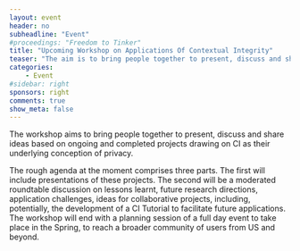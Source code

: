 ```yaml
---
layout: event
header: no     
subheadline: "Event"
#proceedings: "Freedom to Tinker"
title: "Upcoming Workshop on Applications Of Contextual Integrity"
teaser: "The aim is to bring people together to present, discuss and share ideas based on ongoing and completed projects drawing on CI as their underlying conception of privacy."
categories:
    - Event
#sidebar: right    
sponsors: right
comments: true
show_meta: false
---
```



The workshop aims to bring people together to present, discuss and share ideas based on ongoing and completed projects drawing on CI as their underlying conception of privacy.

The rough agenda at the moment comprises three parts. The first will include presentations of these projects. The second will be a moderated roundtable discussion on lessons learnt, future research directions, application challenges, ideas for collaborative projects, including, potentially, the development of a CI Tutorial to facilitate future applications. The workshop will end with a planning session of a full day event to take place in the Spring, to reach a broader community of users from US and beyond.

<!--<dl class="agenda">
  <dt>Monday, December 11</dt>
  <dd>
    <span>10:00</span>
    <ul>
        <li>Welcome remarks</li>
        <ul>
          <li>Ed Felten, CITP director</li>
          <li>Helen Nissenbaum, Cornell Tech</li>
        </ul>
      </ul>
  </dd>
  <dd>
    <span>10:15</span>
    <ul>
        <li>Short presentations</li>
        <ul>
          <li>VACCINE</li>
          <li>CI IoT</li>
          <li>Kids and CI Work</li>
        </ul>
      </ul>
  </dd>
  <dd>Break</dd>
  <dd>
    <span>11:30-</span>
    <ul>
        <li>Short presentations</li>
        <ul>
          <li>Sebastien work</li>
          <li>Ben on CI and ethics</li>
          <li>Smart Toys</li>
          <li>Privacy commons </li>
        </ul>
      </ul>
  </dd>
    <dd>Lunch</dd>
  <dd>
    <span>1:00</span>
    <ul>
        <li>Discussion</li>
        <ul>
          <li>Topic 1</li>
          <li>Topic 2</li>
        </ul>
      </ul>
  </dd>
    <dd>Break</dd>
    <dd>
      <span>2:15</span>
      <ul>
          <li>Spring event planning</li>
          <ul>
            <li> empirical, modeling, differential privacy, privacy by design</li>
            <li> CI Tutorial</li>
          </ul>
        </ul>
    </dd>
</dl>-->
